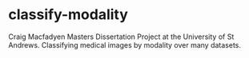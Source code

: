 # classify-modality
Craig Macfadyen Masters Dissertation Project at the University of St Andrews. Classifying medical images by modality over many datasets. 
